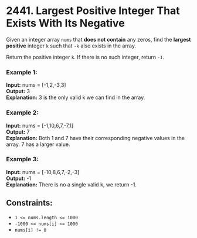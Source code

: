 # 2441. Largest Positive Integer That Exists With Its Negative

Given an integer array `nums` that **does not contain** any zeros, find the **largest positive** integer `k` such that `-k` also exists in the array.

Return the positive integer `k`. If there is no such integer, return `-1`.

### Example 1:
**Input:** nums = [-1,2,-3,3]  
**Output:** 3  
**Explanation:** 3 is the only valid k we can find in the array.  

### Example 2:
**Input:** nums = [-1,10,6,7,-7,1]  
**Output:** 7  
**Explanation:** Both 1 and 7 have their corresponding negative values in the array. 7 has a larger value.  

### Example 3:
**Input:** nums = [-10,8,6,7,-2,-3]   
**Output:** -1   
**Explanation:** There is no a single valid k, we return -1.   

## Constraints:
- `1 <= nums.length <= 1000`
- `-1000 <= nums[i] <= 1000`
- `nums[i] != 0`